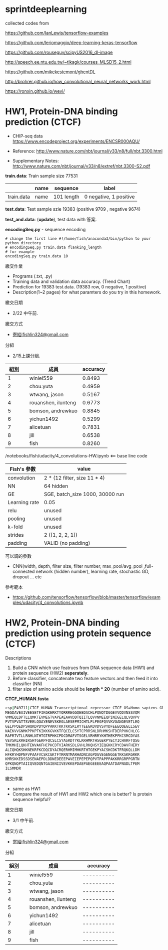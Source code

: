 # sprintdeeplearning

collected codes from 

https://github.com/IanLewis/tensorflow-examples

https://github.com/leriomaggio/deep-learning-keras-tensorflow

https://github.com/rouseguy/scipyUS2016_dl-image

http://speech.ee.ntu.edu.tw/~tlkagk/courses_MLSD15_2.html

https://github.com/mikekestemont/ghentDL

http://brohrer.github.io/how_convolutional_neural_networks_work.html

https://ronxin.github.io/wevi/


# HW1, Protein-DNA binding prediction (CTCF)

* CHIP-seq data
https://www.encodeproject.org/experiments/ENCSR000AQU/

* Reference: http://www.nature.com/nbt/journal/v33/n8/full/nbt.3300.html
* Supplementary Notes: http://www.nature.com/nbt/journal/v33/n8/extref/nbt.3300-S2.pdf

**train.data**: Train sample size 77531

|        | name | sequence | label |
|--------|----------|-----------|-----------|
| train.data  |     name    |     101 length     |     0 negative, 1 positive     |


**test.data**: Test sample szie 19383 (positive 9709 , negative 9674)

**test_and.data**: (**update**), test data with 答案.

**encodingSeq.py** - sequence encoding
```
# change the first line #!/home/fish/anaconda3/bin/python to your python directory
# encodingSeq.py train.data flanking_length
# for example
encodingSeq.py train.data 10
```

繳交作業
* Programs (.txt, .py)
* Training data and validation data accuracy. (Trend Chart)
* Prediction for 19383 test.data. (19383 row, 0 negative, 1 positive)
* Description(1~2 pages) for what paramters do you try in this homework.

繳交日期
* 2/22 中午前.

繳交方式
* 寄給ifishlin324@gmail.com

分組
* 2/15上課分組.

|  組別      | 成員 | accuracy |
|--------|----------|----------|
| 1 | winiel559 |0.8493|
| 2 | chou.yuta |0.4959|
| 3 | wtwang, jason |0.5167|
| 4 | rouanshen, ilunteng |0.6773|
| 5 | bomson, andrewkuo | 0.8845|
| 6 | yichun1492 |0.5299|
| 7 | alicetuan |0.7831|
| 8 | jill |0.6538|
| 9 | fish |0.8260| 

 
/notebooks/fish/udacity/4_convolutions-HW.ipynb <== base line code

|  Fish's 參數  | value |
|--------|----------|
| convolution | 2 * (12 filter, size 11 * 4) |
| NN |64 hidden |
| GE | SGE, batch_size 1000, 30000 run|
| Learning rate | 0.05 |
| relu | unused |
| pooling | unused |
| k-fold | unused |
| strides | 2 ([1, 2, 2, 1]) |
| padding | VALID (no padding)|

可以調的參數
* CNN(width, depth, filter size, filter number, max_pool/avg_pool ,full-connected network (hidden number), learning rate, stochastic GD, dropout ... etc

參考範本
* https://github.com/tensorflow/tensorflow/blob/master/tensorflow/examples/udacity/4_convolutions.ipynb


# HW2, Protein-DNA binding prediction using protein sequence (CTCF)

Descriptions

1. Build a CNN which use featrues from DNA sequence data (HW1) and protein sequence (HW2) **seperately**.
2. Before classifier, concatenate two feature vectors and then feed it into classifier (NN)
3. filter size of amino acide should be **length * 20** (number of amino acid).

**CTCF_HUMAN.fasta**
```bash
>sp|P49711|CTCF_HUMAN Transcriptional repressor CTCF OS=Homo sapiens GN=CTCF PE=1 SV=1
MEGDAVEAIVEESETFIKGKERKTYQRRREGGQEEDACHLPQNQTDGGEVVQDVNSSVQM
VMMEQLDPTLLQMKTEVMEGTVAPEAEAAVDDTQIITLQVVNMEEQPINIGELQLVQVPV
PVTVPVATTSVEELQGAYENEVSKEGLAESEPMICHTLPLPEGFQVVKVGANGEVETLEQ
GELPPQEDPSWQKDPDYQPPAKKTKKTKKSKLRYTEEGKDVDVSVYDFEEEQQEGLLSEV
NAEKVVGNMKPPKPTKIKKKGVKKTFQCELCSYTCPRRSNLDRHMKSHTDERPHKCHLCG
RAFRTVTLLRNHLNTHTGTRPHKCPDCDMAFVTSGELVRHRRYKHTHEKPFKCSMCDYAS
VEVSKLKRHIRSHTGERPFQCSLCSYASRDTYKLKRHMRTHSGEKPYECYICHARFTQSG
TMKMHILQKHTENVAKFHCPHCDTVIARKSDLGVHLRKQHSYIEQGKKCRYCDAVFHERY
ALIQHQKSHKNEKRFKCDQCDYACRQERHMIMHKRTHTGEKPYACSHCDKTFRQKQLLDM
HFKRYHDPNFVPAAFVCSKCGKTFTRRNTMARHADNCAGPDGVEGENGGETKKSKRGRKR
KMRSKKEDSSDSENAEPDLDDNEDEEEPAVEIEPEPEPQPVTPAPPPAKKRRGRPPGRTN
QPKQNQPTAIIQVEDQNTGAIENIIVEVKKEPDAEPAEGEEEEAQPAATDAPNGDLTPEM
ILSMMDR
```

繳交作業
* same as HW1
* Compare the result of HW1 and HW2 which one is better? Is protein sequence helpful? 

繳交日期
* 3/1 中午前.

繳交方式
* 寄給ifishlin324@gmail.com

分組

|  組別      | 成員 | accuracy |
|--------|----------|----------|
| 1 | winiel559 |----------|
| 2 | chou.yuta |----------|
| 3 | wtwang, jason |----------|
| 4 | rouanshen, ilunteng |----------|
| 5 | bomson, andrewkuo | ----------|
| 6 | yichun1492 |----------|
| 7 | alicetuan |----------|
| 8 | jill |----------|
| 9 | fish |----------|
